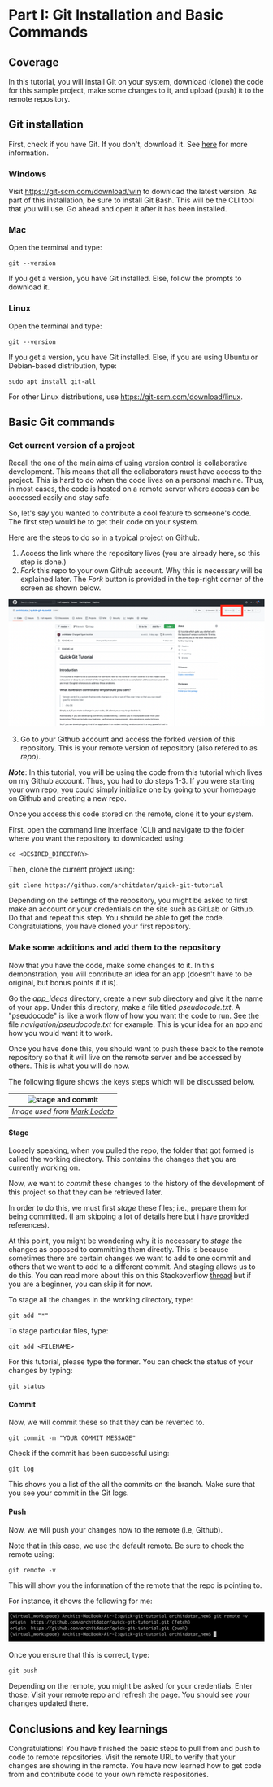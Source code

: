 
# Part I: Git Installation and Basic Commands

## Coverage
In this tutorial, you will install Git on your system, download (clone) the code for this sample project, make some changes to it, and upload (push) it to the remote repository.  

## Git installation

First, check if you have Git. If you don't, download it. See [here](https://git-scm.com/book/en/v2/Getting-Started-Installing-Git) for more information. 

### Windows
Visit https://git-scm.com/download/win to download the latest version. As part of this installation, be sure to install Git Bash. This will be the CLI tool that you will use. Go ahead and open it after it has been installed.

### Mac
Open the terminal and type:
```
git --version
```
If you get a version, you have Git installed. Else, follow the prompts to download it. 

### Linux
Open the terminal and type:
```
git --version
```
If you get a version, you have Git installed. Else, if you are using Ubuntu or Debian-based distribution, type:
```
sudo apt install git-all
```
For other Linux distributions, use https://git-scm.com/download/linux.


## Basic Git commands

### Get current version of a project
Recall the one of the main aims of using version control is collaborative development. This means that all the collaborators must have access to the project. This is hard to do when the code lives on a personal machine. Thus, in most cases, the code is hosted on a remote server where access can be accessed easily and stay safe.

So, let's say you wanted to contribute a cool feature to someone's code. The first step would be to get their code on your system. 

Here are the steps to do so in a typical project on Github. 
1. Access the link where the repository lives (you are already here, so this step is done.)
2. *Fork* this repo to your own Github account. Why this is necessary will be explained later. The *Fork* button is provided in the top-right corner of the screen as shown below. 

![fork_image](.images/fork.png)

3. Go to your Github account and access the forked version of this repository. This is your remote version of repository (also refered to as *repo*). 


__*Note*__: In this tutorial, you will be using the code from this tutorial which lives on my Github account. Thus, you had to do steps 1-3. If you were starting your own repo, you could simply initialize one by going to your homepage on Github and creating a new repo. 


Once you access this code stored on the remote, clone it to your system. 


First, open the command line interface (CLI) and navigate to the folder where you want the repository to downloaded using: 

```
cd <DESIRED_DIRECTORY>
```

Then, clone the current project using:
```
git clone https://github.com/architdatar/quick-git-tutorial
```

Depending on the settings of the repository, you might be asked to first make an account or your credentials on the site such as GitLab or Github. Do that and repeat this step. You should be able to get the code. Congratulations, you have cloned your first repository. 

### Make some additions and add them to the repository 
Now that you have the code, make some changes to it. In this demonstration, you will contribute an idea for an app (doesn't have to be original, but bonus points if it is). 

Go the *app_ideas* directory, create a new sub directory and give it the name of your app. Under this directory, make a file titled *pseudocode.txt*. A "pseudocode" is like a work flow of how you want the code to run. See the file *navigation/pseudocode.txt* for example. This is your idea for an app and how you would want it to work. 

Once you have done this, you should want to push these back to the remote repository so that it will live on the remote server and be accessed by others. This is what you will do now. 

The following figure shows the keys steps which will be discussed below. 

| ![stage and commit](https://marklodato.github.io/visual-git-guide/basic-usage.svg) |
| :--: |
| *Image used from [Mark Lodato](https://marklodato.github.io/visual-git-guide/index-en.html)* |

#### Stage
Loosely speaking, when you pulled the repo, the folder that got formed is called the working directory. This contains the changes that you are currently working on. 

Now, we want to *commit* these changes to the history of the development of this project so that they can be retrieved later. 

In order to do this, we must first *stage* these files; i.e., prepare them for being committed. (I am skipping a lot of details here but i have provided references). 

At this point, you might be wondering why it is necessary to *stage* the changes as opposed to committing them directly. This is because sometimes there are certain changes we want to add to one commit and others that we want to add to a different commit. And staging allows us to do this. You can read more about this on this Stackoverflow [thread](https://stackoverflow.com/questions/4878358/why-would-i-want-stage-before-committing-in-git) but if you are a beginner, you can skip it for now. 

To stage all the changes in the working directory, type:
```
git add "*"
```

To stage particular files, type:
```
git add <FILENAME>
```

For this tutorial, please type the former. You can check the status of your changes by typing: 
```
git status
```

#### Commit
Now, we will commit these so that they can be reverted to. 
```
git commit -m "YOUR COMMIT MESSAGE"
```
Check if the commit has been successful using:
```
git log
```
This shows you a list of the all the commits on the branch. Make sure that you see your commit in the Git logs. 

#### Push
Now, we will push your changes now to the remote (i.e, Github).

Note that in this case, we use the default remote. Be sure to check the remote using:
```
git remote -v
```
This will show you the information of the remote that the repo is pointing to. 

For instance, it shows the following for me: 

![git_remote_output_image](.images/git_remote_output.png)

Once you ensure that this is correct, type: 
```
git push
```

Depending on the remote, you might be asked for your credentials. Enter those. Visit your remote repo and refresh the page. You should see your changes updated there. 


## Conclusions and key learnings
Congratulations! You have finished the basic steps to pull from and push to code to remote repositories. Visit the remote URL to verify that your changes are showing in the remote. You have now learned how to get code from and contribute code to your own remote respositories. 
